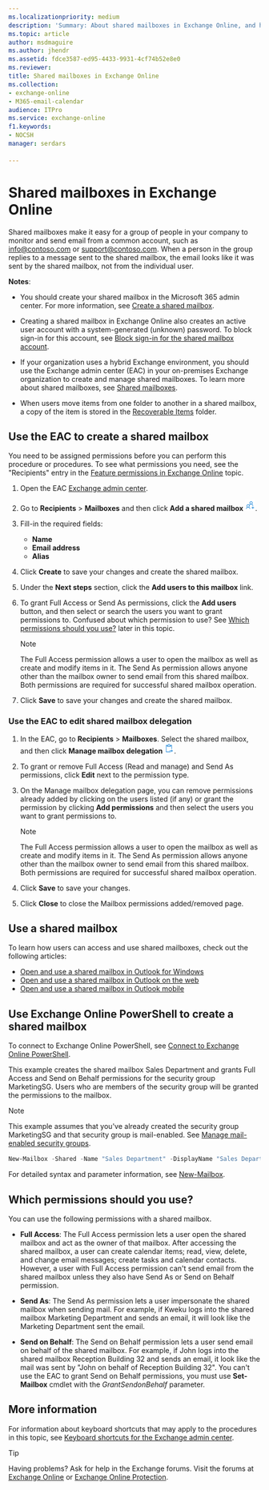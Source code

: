 ```yaml
---
ms.localizationpriority: medium
description: 'Summary: About shared mailboxes in Exchange Online, and how to create them.'
ms.topic: article
author: msdmaguire
ms.author: jhendr
ms.assetid: fdce3587-ed95-4433-9931-4cf74b52e8e0
ms.reviewer: 
title: Shared mailboxes in Exchange Online
ms.collection: 
- exchange-online
- M365-email-calendar
audience: ITPro
ms.service: exchange-online
f1.keywords:
- NOCSH
manager: serdars

---
```


# Shared mailboxes in Exchange Online

Shared mailboxes make it easy for a group of people in your company to monitor and send email from a common account, such as info@contoso.com or support@contoso.com. When a person in the group replies to a message sent to the shared mailbox, the email looks like it was sent by the shared mailbox, not from the individual user.

**Notes**:

- You should create your shared mailbox in the Microsoft 365 admin center. For more information, see [Create a shared mailbox](/microsoft-365/admin/email/create-a-shared-mailbox).

- Creating a shared mailbox in Exchange Online also creates an active user account with a system-generated (unknown) password. To block sign-in for this account, see [Block sign-in for the shared mailbox account](/microsoft-365/admin/email/create-a-shared-mailbox#block-sign-in-for-the-shared-mailbox-account).

- If your organization uses a hybrid Exchange environment, you should use the Exchange admin center (EAC) in your on-premises Exchange organization to create and manage shared mailboxes. To learn more about shared mailboxes, see [Shared mailboxes](../../ExchangeServer/collaboration/shared-mailboxes/shared-mailboxes.md).

- When users move items from one folder to another in a shared mailbox, a copy of the item is stored in the [Recoverable Items](../security-and-compliance/recoverable-items-folder/recoverable-items-folder.md) folder.

## Use the EAC to create a shared mailbox

You need to be assigned permissions before you can perform this procedure or procedures. To see what permissions you need, see the "Recipients" entry in the [Feature permissions in Exchange Online](../permissions-exo/feature-permissions.md) topic.

1. Open the EAC [Exchange admin center](../exchange-admin-center.md).

2. Go to **Recipients** \> **Mailboxes** and then click **Add a shared mailbox** ![Add Icon.](../media/new-eac-add-shared-mailbox.png).

3. Fill-in the required fields:

   - **Name**
   - **Email address**
   - **Alias**

4. Click **Create** to save your changes and create the shared mailbox.

5. Under the **Next steps** section, click the **Add users to this mailbox** link.

6. To grant Full Access or Send As permissions, click the **Add users** button, and then select or search the users you want to grant permissions to. Confused about which permission to use? See [Which permissions should you use?](#which-permissions-should-you-use) later in this topic.

   > [!NOTE]
   > The Full Access permission allows a user to open the mailbox as well as create and modify items in it. The Send As permission allows anyone other than the mailbox owner to send email from this shared mailbox. Both permissions are required for successful shared mailbox operation.

5. Click **Save** to save your changes and create the shared mailbox.

### Use the EAC to edit shared mailbox delegation

1. In the EAC, go to **Recipients** \> **Mailboxes**. Select the shared mailbox, and then click **Manage mailbox delegation** ![Delegation icon.](../media/new-eac-shared-mailbox-delegation.png).

2. To grant or remove Full Access (Read and manage) and Send As permissions, click **Edit** next to the permission type.

3. On the Manage mailbox delegation page, you can remove permissions already added by clicking on the users listed (if any) or grant the permission by clicking **Add permissions** and then select the users you want to grant permissions to.

   > [!NOTE]
   > The Full Access permission allows a user to open the mailbox as well as create and modify items in it. The Send As permission allows anyone other than the mailbox owner to send email from this shared mailbox. Both permissions are required for successful shared mailbox operation.

4. Click **Save** to save your changes.

5. Click **Close** to close the Mailbox permissions added/removed page.

## Use a shared mailbox

To learn how users can access and use shared mailboxes, check out the following articles:

- [Open and use a shared mailbox in Outlook for Windows](https://support.microsoft.com/office/d94a8e9e-21f1-4240-808b-de9c9c088afd)
- [Open and use a shared mailbox in Outlook on the web](https://support.microsoft.com/office/98b5a90d-4e38-415d-a030-f09a4cd28207)
- [Open and use a shared mailbox in Outlook mobile](https://support.microsoft.com/office/f866242c-81b2-472e-8776-6c49c5473c9f)

## Use Exchange Online PowerShell to create a shared mailbox

To connect to Exchange Online PowerShell, see [Connect to Exchange Online PowerShell](/powershell/exchange/connect-to-exchange-online-powershell).

This example creates the shared mailbox Sales Department and grants Full Access and Send on Behalf permissions for the security group MarketingSG. Users who are members of the security group will be granted the permissions to the mailbox.

> [!NOTE]
> This example assumes that you've already created the security group MarketingSG and that security group is mail-enabled. See [Manage mail-enabled security groups](../recipients-in-exchange-online/manage-mail-enabled-security-groups.md).

```PowerShell
New-Mailbox -Shared -Name "Sales Department" -DisplayName "Sales Department" -Alias Sales | Set-Mailbox -GrantSendOnBehalfTo MarketingSG | Add-MailboxPermission -User MarketingSG -AccessRights FullAccess -InheritanceType All
```

For detailed syntax and parameter information, see [New-Mailbox](/powershell/module/exchange/new-mailbox).

## Which permissions should you use?

You can use the following permissions with a shared mailbox.

- **Full Access**: The Full Access permission lets a user open the shared mailbox and act as the owner of that mailbox. After accessing the shared mailbox, a user can create calendar items; read, view, delete, and change email messages; create tasks and calendar contacts. However, a user with Full Access permission can't send email from the shared mailbox unless they also have Send As or Send on Behalf permission.

- **Send As**: The Send As permission lets a user impersonate the shared mailbox when sending mail. For example, if Kweku logs into the shared mailbox Marketing Department and sends an email, it will look like the Marketing Department sent the email.

- **Send on Behalf**: The Send on Behalf permission lets a user send email on behalf of the shared mailbox. For example, if John logs into the shared mailbox Reception Building 32 and sends an email, it look like the mail was sent by "John on behalf of Reception Building 32". You can't use the EAC to grant Send on Behalf permissions, you must use **Set-Mailbox** cmdlet with the _GrantSendonBehalf_ parameter.

## More information

For information about keyboard shortcuts that may apply to the procedures in this topic, see [Keyboard shortcuts for the Exchange admin center](../accessibility/keyboard-shortcuts-in-admin-center.md).

> [!TIP]
> Having problems? Ask for help in the Exchange forums. Visit the forums at [Exchange Online](/answers/topics/office-exchange-server-itpro.html) or [Exchange Online Protection](https://social.technet.microsoft.com/forums/forefront/home?forum=FOPE).
